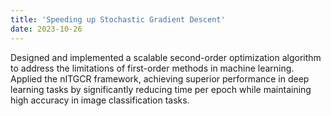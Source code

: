 ```yaml
---
title: 'Speeding up Stochastic Gradient Descent'
date: 2023-10-26
---
```

Designed and implemented a scalable second-order optimization algorithm to address the limitations of first-order methods in machine learning. Applied the nITGCR framework, achieving superior performance in deep learning tasks by significantly reducing time per epoch while maintaining high accuracy in image classification tasks.
